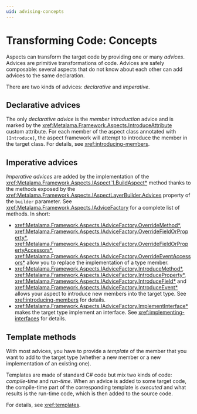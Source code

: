 ```yaml
---
uid: advising-concepts
---
```


# Transforming Code: Concepts

Aspects can transform the target code by providing one or many _advices_. Advices are primitive transformations of code. Advices are safely composable: several aspects that do not know about each other can add advices to the same declaration.

There are two kinds of advices: _declarative_ and _imperative_.

## Declarative advices

The only _declarative advice_ is the _member introduction_ advice and is marked by the <xref:Metalama.Framework.Aspects.IntroduceAttribute> custom attribute. For each member of the aspect class annotated with `[Introduce]`, the aspect framework will attempt to introduce the member in the target class. For details, see <xref:introducing-members>.

## Imperative advices

_Imperative advices_ are added by the implementation of the <xref:Metalama.Framework.Aspects.IAspect`1.BuildAspect*> method thanks to the methods exposed by the <xref:Metalama.Framework.Aspects.IAspectLayerBuilder.Advices> property of the `builder` parameter. See <xref:Metalama.Framework.Aspects.IAdviceFactory> for a complete list of methods. In short:

* <xref:Metalama.Framework.Aspects.IAdviceFactory.OverrideMethod*>, <xref:Metalama.Framework.Aspects.IAdviceFactory.OverrideFieldOrProperty*>, <xref:Metalama.Framework.Aspects.IAdviceFactory.OverrideFieldOrPropertyAccessors*>,  <xref:Metalama.Framework.Aspects.IAdviceFactory.OverrideEventAccessors*> allow you to replace the implementation of a type member.
* <xref:Metalama.Framework.Aspects.IAdviceFactory.IntroduceMethod*>, <xref:Metalama.Framework.Aspects.IAdviceFactory.IntroduceProperty*>, <xref:Metalama.Framework.Aspects.IAdviceFactory.IntroduceField*> and <xref:Metalama.Framework.Aspects.IAdviceFactory.IntroduceEvent*> allows your aspect to introduce new members into the target type. See <xref:introducing-members> for details.
* <xref:Metalama.Framework.Aspects.IAdviceFactory.ImplementInterface*> makes the target type implement an interface. See <xref:implementing-interfaces> for details.

## Template methods

With most advices, you have to provide a _template_ of the member that you want to add to the target type (whether a new member or a new implementation of an existing one).

Templates are made of standard C# code but mix two kinds of code: _compile-time_ and _run-time_. When an advice is added to some target code, the compile-time part of the corresponding template is _executed_ and what results is the run-time code, which is then added to the source code.

For details, see <xref:templates>.